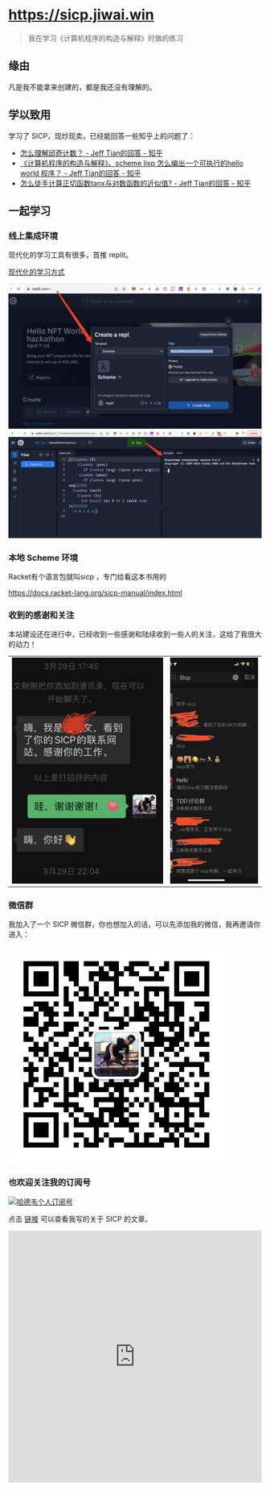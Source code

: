 # https://sicp.jiwai.win

> 我在学习《计算机程序的构造与解释》时做的练习

## 缘由

凡是我不能拿来创建的，都是我还没有理解的。

## 学以致用
学习了 SICP，现炒现卖，已经能回答一些知乎上的问题了：
- [怎么理解邱奇计数？ - Jeff Tian的回答 - 知乎](https://www.zhihu.com/question/39930042/answer/2415190431)
- [《计算机程序的构造与解释》、scheme lisp 怎么编出一个可执行的hello world 程序？ - Jeff Tian的回答 - 知乎](https://www.zhihu.com/question/19717660/answer/2416275760)
- [怎么徒手计算正切函数tanx与对数函数的近似值? - Jeff Tian的回答 - 知乎](https://www.zhihu.com/question/520617642/answer/2388416491)

## 一起学习

### 线上集成环境

现代化的学习工具有很多，首推 replit。

[现代化的学习方式](https://www.zhihu.com/zvideo/1474464781729529857)

![](../replit1.png)
![](../replit2.png)

### 本地 Scheme 环境

Racket有个语言包就叫sicp ，专门给看这本书用的

https://docs.racket-lang.org/sicp-manual/index.html

### 收到的感谢和关注

本站建设还在进行中，已经收到一些感谢和陆续收到一些人的关注，这给了我很大的动力！

|      |      |
|------|----- |
|![](./IMG_5592.jpg)|![](./IMG_37EF503042F8-1.jpeg) |

### 微信群

我加入了一个 SICP 微信群，你也想加入的话，可以先添加我的微信，我再邀请你进入：

![wechat qr code](../wechat.jpeg)

### 也欢迎关注我的订阅号

<a target="_blank" href="https://mp.weixin.qq.com/mp/appmsgalbum?__biz=MzAxNTk3ODgxNA==&action=getalbum&album_id=1679046774696574978&scene=173&from_msgid=2247483677&from_itemidx=1&count=3&nolastread=1#wechat_redirect">![哈德韦个人订阅号](https://ml.jiwai.win/mp-hardway.png)</a>

点击 <a href="https://mp.weixin.qq.com/mp/appmsgalbum?__biz=MzAxNTk3ODgxNA==&action=getalbum&album_id=1679046774696574978&scene=173&from_msgid=2247483677&from_itemidx=1&count=3&nolastread=1#wechat_redirect" target="_blank">链接</a> 可以查看我写的关于 SICP 的文章。

<iframe src="https://mp.weixin.qq.com/mp/appmsgalbum?__biz=MzAxNTk3ODgxNA==&action=getalbum&album_id=1679046774696574978&scene=173&from_msgid=2247483677&from_itemidx=1&count=3&nolastread=1#wechat_redirect" style="border: 0; width: 100%; min-height: 500px">点击跳转</a></iframe>

